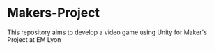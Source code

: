 # Makers-Project
This repository aims to develop a video game using Unity for Maker's Project at EM Lyon
